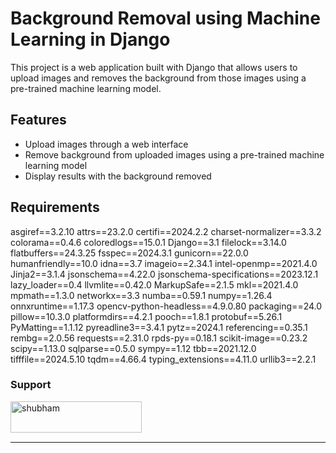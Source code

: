 # Background Removal using Machine Learning in Django

This project is a web application built with Django that allows users to upload images and removes the background from those images using a pre-trained machine learning model.

## Features

- Upload images through a web interface
- Remove background from uploaded images using a pre-trained machine learning model
- Display results with the background removed

## Requirements

﻿asgiref==3.2.10
attrs==23.2.0
certifi==2024.2.2
charset-normalizer==3.3.2
colorama==0.4.6
coloredlogs==15.0.1
Django==3.1
filelock==3.14.0
flatbuffers==24.3.25
fsspec==2024.3.1
gunicorn==22.0.0
humanfriendly==10.0
idna==3.7
imageio==2.34.1
intel-openmp==2021.4.0
Jinja2==3.1.4
jsonschema==4.22.0
jsonschema-specifications==2023.12.1
lazy_loader==0.4
llvmlite==0.42.0
MarkupSafe==2.1.5
mkl==2021.4.0
mpmath==1.3.0
networkx==3.3
numba==0.59.1
numpy==1.26.4
onnxruntime==1.17.3
opencv-python-headless==4.9.0.80
packaging==24.0
pillow==10.3.0
platformdirs==4.2.1
pooch==1.8.1
protobuf==5.26.1
PyMatting==1.1.12
pyreadline3==3.4.1
pytz==2024.1
referencing==0.35.1
rembg==2.0.56
requests==2.31.0
rpds-py==0.18.1
scikit-image==0.23.2
scipy==1.13.0
sqlparse==0.5.0
sympy==1.12
tbb==2021.12.0
tifffile==2024.5.10
tqdm==4.66.4
typing_extensions==4.11.0
urllib3==2.2.1

<h3 align="left">Support </h3>
<p><a href="https://buymeacoffee.com/shubhammca88"> <img align="left" src="https://cdn.buymeacoffee.com/buttons/v2/default-yellow.png" height="50" width="210" alt="shubham" /></a></p><br><br>

<br/>
<hr/>
<br/>
